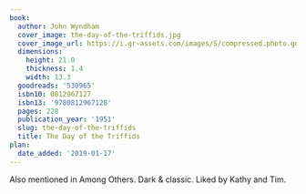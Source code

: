 ```yaml
---
book:
  author: John Wyndham
  cover_image: the-day-of-the-triffids.jpg
  cover_image_url: https://i.gr-assets.com/images/S/compressed.photo.goodreads.com/books/1320530145l/530965._SX98_.jpg
  dimensions:
    height: 21.0
    thickness: 1.4
    width: 13.3
  goodreads: '530965'
  isbn10: 0812967127
  isbn13: '9780812967128'
  pages: 228
  publication_year: '1951'
  slug: the-day-of-the-triffids
  title: The Day of the Triffids
plan:
  date_added: '2019-01-17'
---
```


Also mentioned in Among Others. Dark & classic. Liked by Kathy and Tim.

